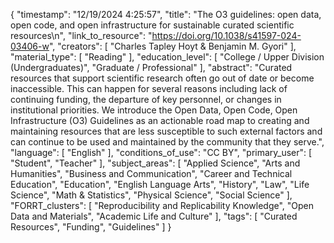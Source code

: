 {
    "timestamp": "12/19/2024 4:25:57",
    "title": "The O3 guidelines: open data, open code, and open infrastructure for sustainable curated scientific resources\n",
    "link_to_resource": "https://doi.org/10.1038/s41597-024-03406-w",
    "creators": [
        "Charles Tapley Hoyt & Benjamin M. Gyori"
    ],
    "material_type": [
        "Reading"
    ],
    "education_level": [
        "College / Upper Division (Undergraduates)",
        "Graduate / Professional"
    ],
    "abstract": "Curated resources that support scientific research often go out of date or become inaccessible. This can happen for several reasons including lack of continuing funding, the departure of key personnel, or changes in institutional priorities. We introduce the Open Data, Open Code, Open Infrastructure (O3) Guidelines as an actionable road map to creating and maintaining resources that are less susceptible to such external factors and can continue to be used and maintained by the community that they serve.",
    "language": [
        "English"
    ],
    "conditions_of_use": "CC BY",
    "primary_user": [
        "Student",
        "Teacher"
    ],
    "subject_areas": [
        "Applied Science",
        "Arts and Humanities",
        "Business and Communication",
        "Career and Technical Education",
        "Education",
        "English Language Arts",
        "History",
        "Law",
        "Life Science",
        "Math & Statistics",
        "Physical Science",
        "Social Science"
    ],
    "FORRT_clusters": [
        "Reproducibility and Replicability Knowledge",
        "Open Data and Materials",
        "Academic Life and Culture"
    ],
    "tags": [
        "Curated Resources",
        "Funding",
        "Guidelines"
    ]
}